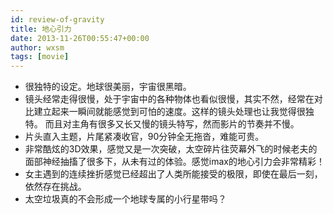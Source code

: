 ```yaml
---
id: review-of-gravity
title: 地心引力
date: 2013-11-26T00:55:47+00:00
author: wxsm
tags: [movie]
---
```


* 很独特的设定。地球很美丽，宇宙很黑暗。
* 镜头经常走得很慢，处于宇宙中的各种物体也看似很慢，其实不然，经常在对比建立起来一瞬间就能感觉到可怕的速度。这样的镜头处理也让我觉得很独特。 而且对主角有很多又长又慢的镜头特写，然而影片的节奏并不慢。
* 片头直入主题，片尾紧凑收官，90分钟全无拖沓，难能可贵。
* 非常酷炫的3D效果，感觉又是一次突破，太空碎片往荧幕外飞的时候老夫的面部神经抽搐了很多下，从未有过的体验。感觉imax的地心引力会非常精彩！
* 女主遇到的连续挫折感觉已经超出了人类所能接受的极限，即使在最后一刻，依然存在挑战。
* 太空垃圾真的不会形成一个地球专属的小行星带吗？
